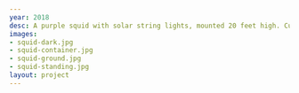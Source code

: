 ```yaml
---
year: 2018
desc: A purple squid with solar string lights, mounted 20 feet high. Cut from acrylic plastic.
images:
- squid-dark.jpg
- squid-container.jpg
- squid-ground.jpg
- squid-standing.jpg
layout: project
---
```

